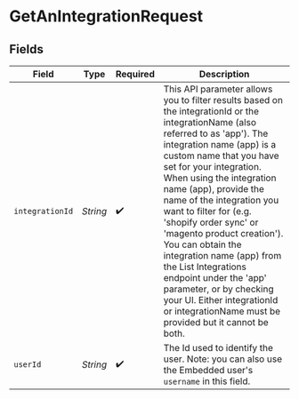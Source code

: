 # GetAnIntegrationRequest


## Fields

| Field                                                                                                                                                                                                                                                                                                                                                                                                                                                                                                                                                                                            | Type                                                                                                                                                                                                                                                                                                                                                                                                                                                                                                                                                                                             | Required                                                                                                                                                                                                                                                                                                                                                                                                                                                                                                                                                                                         | Description                                                                                                                                                                                                                                                                                                                                                                                                                                                                                                                                                                                      |
| ------------------------------------------------------------------------------------------------------------------------------------------------------------------------------------------------------------------------------------------------------------------------------------------------------------------------------------------------------------------------------------------------------------------------------------------------------------------------------------------------------------------------------------------------------------------------------------------------ | ------------------------------------------------------------------------------------------------------------------------------------------------------------------------------------------------------------------------------------------------------------------------------------------------------------------------------------------------------------------------------------------------------------------------------------------------------------------------------------------------------------------------------------------------------------------------------------------------ | ------------------------------------------------------------------------------------------------------------------------------------------------------------------------------------------------------------------------------------------------------------------------------------------------------------------------------------------------------------------------------------------------------------------------------------------------------------------------------------------------------------------------------------------------------------------------------------------------ | ------------------------------------------------------------------------------------------------------------------------------------------------------------------------------------------------------------------------------------------------------------------------------------------------------------------------------------------------------------------------------------------------------------------------------------------------------------------------------------------------------------------------------------------------------------------------------------------------ |
| `integrationId`                                                                                                                                                                                                                                                                                                                                                                                                                                                                                                                                                                                  | *String*                                                                                                                                                                                                                                                                                                                                                                                                                                                                                                                                                                                         | :heavy_check_mark:                                                                                                                                                                                                                                                                                                                                                                                                                                                                                                                                                                               | This API parameter allows you to filter results based on the integrationId or the integrationName (also referred to as 'app'). The integration name (app) is a custom name that you have set for your integration. When using the integration name (app), provide the name of the integration you want to filter for (e.g. 'shopify order sync' or 'magento product creation'). You can obtain the integration name (app) from the List Integrations endpoint under the 'app' parameter, or by checking your UI. Either integrationId or integrationName must be provided but it cannot be both. |
| `userId`                                                                                                                                                                                                                                                                                                                                                                                                                                                                                                                                                                                         | *String*                                                                                                                                                                                                                                                                                                                                                                                                                                                                                                                                                                                         | :heavy_check_mark:                                                                                                                                                                                                                                                                                                                                                                                                                                                                                                                                                                               | The Id used to identify the user. Note: you can also use the Embedded user's `username` in this field.                                                                                                                                                                                                                                                                                                                                                                                                                                                                                           |